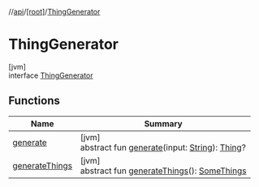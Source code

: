 //[api](../../../index.md)/[[root]](../index.md)/[ThingGenerator](index.md)

# ThingGenerator

[jvm]\
interface [ThingGenerator](index.md)

## Functions

| Name | Summary |
|---|---|
| [generate](generate.md) | [jvm]<br>abstract fun [generate](generate.md)(input: [String](https://kotlinlang.org/api/latest/jvm/stdlib/kotlin/-string/index.html)): [Thing](../-thing/index.md)? |
| [generateThings](generate-things.md) | [jvm]<br>abstract fun [generateThings](generate-things.md)(): [SomeThings](../index.md#617712201%2FClasslikes%2F470259127) |
